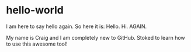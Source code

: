 # hello-world
I am here to say hello again. So here it is: Hello. Hi. AGAIN.

My name is Craig and I am completely new to GitHub. Stoked to learn how to use this awesome tool!
